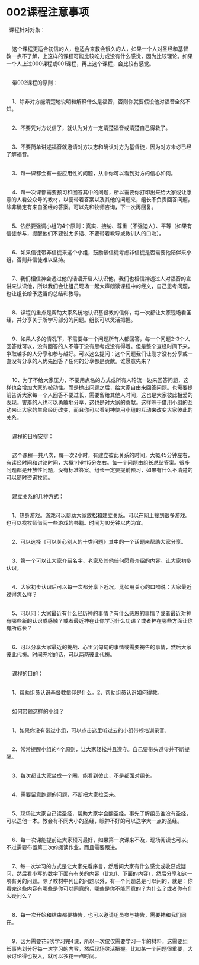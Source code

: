 # 002课程注意事项



<p>&nbsp; 课程针对对象：</p>

<p><br />
&nbsp; &nbsp; 这个课程更适合初信的人，也适合来教会很久的人，如果一个人对圣经和基督教一点不了解，上这样的课程可能比较吃力或没有什么感觉，因为比较理论。如果一个人上过000课程或001课程，再上这个课程，会比较有感觉。</p>

<p><br />
&nbsp; &nbsp; 带002课程的原则：</p>

<p><br />
&nbsp; &nbsp; 1、除非对方能清楚地说明和解释什么是福音，否则你就要假设他对福音全然不知。</p>

<p><br />
&nbsp; &nbsp; 2、不要凭对方说信了，就认为对方一定清楚福音或清楚自己得救了。</p>

<p><br />
&nbsp; &nbsp; 3、不要简单讲述福音就邀请对方决志和确认对方为基督徒，因为对方未必已经了解福音。</p>

<p><br />
&nbsp; &nbsp; 3、每一课都会有一些应用性的问题，从中你可以看到对方的信心如何。</p>

<p><br />
&nbsp; &nbsp; 4、每一次课都需要预习和回答其中的问题，所以需要你打印出来给大家或让愿意的人看公众号的教材，以便带着答案以及其他的问题来，组长不负责回答问题，除非确定有来自圣经的答案。可以先和牧师咨询，下一次再回复。</p>

<p><br />
&nbsp; &nbsp; 5、依然要强调小组的4个原则：真实、接纳、尊重（不强迫人）、平等（如果有信徒参与，提醒他们不要说太多话、不要带着教导或教训人的口吻）。</p>

<p><br />
&nbsp; &nbsp; 6、如果信徒带非信徒来这个小组，鼓励该信徒考虑非信徒是否需要他陪伴来小组，否则非信徒难以坚持。</p>

<p><br />
&nbsp; &nbsp; 7、我们相信神会透过他的话语开启人认识他，我们也相信神透过人对福音的宣讲来认识他，所以我们会让组员现场一起大声朗读课程中的经文，自己思考问题，也让组长给予适当的总结和教导。</p>

<p><br />
&nbsp; &nbsp; 8、课程的重点是帮助大家系统地认识基督教的信仰，每一次都让大家现场看圣经，并分享关于所学习部分的问题。组长可以灵活把握。</p>

<p><br />
&nbsp; &nbsp; 9、如果人多的情况下，不需要每一个问题所有人都回答，每一个问题2-3个人回答就可以，没有回答的人不等于没有思考或没有得着。但是整个查经时间下来，争取越多的人分享和参与越好。可以这么提问：这个问题我们让刚才没有分享或一直没有分享的人优先回答？任何的分享都是贡献。谁愿意先来？</p>

<p><br />
&nbsp; &nbsp; 10、为了不给大家压力，不要用点名的方式或所有人轮流一边来回答问题，这样也会增加大家的被动性。而是抛出问题之后，给大家自由来回答问题。也需要提前告诉大家每一个人回答不要过长，需要留给其他人时间，这也是大家彼此相爱的表现。害羞的人也可以勇敢地分享，这也是对大家的贡献。这样等于借用小组的互动来让大家的生命经历改变，而且你可以看到神使用小组的互动来改变大家彼此的关系。</p>

<p><br />
&nbsp; &nbsp; 课程的日程安排：</p>

<p><br />
&nbsp; &nbsp; 这个课程一共八次，每一次2小时，有建立彼此关系的时间，大概45分钟左右，有读经时间和讨论时间，大概1小时15分左右。每一个问题由组长总结答案。很多问题都是开放性问题，没有标准答案。组长一定要提前预习，如果有什么不清楚的可以随时咨询牧师。</p>

<p><br />
&nbsp; &nbsp; 建立关系的几种方式：</p>

<p><br />
&nbsp; &nbsp; 1、热身游戏。游戏可以帮助大家放松和建立关系。可以在网上搜到很多游戏。也可以找牧师借阅一些游戏的书籍。时间为10分钟以内为宜。</p>

<p><br />
&nbsp; &nbsp; 2、可以选择《可以关心别人的十类问题》其中的一个话题来帮助大家分享。</p>

<p><br />
&nbsp; &nbsp; 3、第一个可以让大家介绍名字、老家及其他任何愿意介绍的内容。让大家初步认识。</p>

<p><br />
&nbsp; &nbsp; 4、大家初步认识后可以每一次都分享下近况。比如用关心的口吻说：大家最近过得怎么样？</p>

<p><br />
&nbsp; &nbsp; 5、可以问：大家最近有什么经历神的事情？有什么感恩的事情？或者最近对神有哪些新的认识或感触？或者最近神在让你学习什么功课？或者神在哪些方面让你有所成长？</p>

<p><br />
&nbsp; &nbsp; 6、可以分享大家最近的挑战、心里沉甸甸的事情或需要祷告的事情，然后大家彼此代祷。时间充裕的话，可以两两彼此代祷。</p>

<p><br />
&nbsp; &nbsp; 课程的目的：</p>

<p><br />
&nbsp; &nbsp; 1、帮助组员认识基督教信仰是什么。2、帮助组员认识如何得救。</p>

<p><br />
&nbsp; &nbsp; 如何带领这样的小组？</p>

<p><br />
&nbsp; &nbsp; 1、如果你没有带过小组，可以点击这里听过去的小组带领培训录音。</p>

<p><br />
&nbsp; &nbsp; 2、常常提醒小组的4个原则，让大家轻松并且遵守。自己要带头遵守并不断提醒。</p>

<p><br />
&nbsp; &nbsp; 3、每次都让大家坐成一个圈，能看到彼此，不是都面对组长。</p>

<p><br />
&nbsp; &nbsp; 4、需要留意跑题的问题，不断把大家拉回来。</p>

<p><br />
&nbsp; &nbsp; 5、现场让大家自己读圣经，帮助大家学会翻圣经。事先了解组员谁没有圣经，可以送他一本。教会有不同大小的圣经，眼神不好的可以送字大一点的圣经。</p>

<p><br />
&nbsp; &nbsp; 6、每一次课能提前让大家预习最好，如果第一次课来不及，现场阅读也可以。不过需要布置第二次的阅读作业，而且需要跟进。</p>

<p><br />
&nbsp; &nbsp; 7、每一次学习的方式是让大家先看序言，然后问大家有什么感觉或收获或疑问，然后看小写的数字下面有有关的内容（比如1、下面的内容），然后分享和这一项有关的问题。除了教材中列出的问题以外，有一个问题总是可以问的，就是：你看完这些内容有哪些是你可以同意的，哪些是你不能同意的？为什么？或者你有什么疑问么？</p>

<p><br />
&nbsp; &nbsp; 8、每一次开始和结束都要祷告，也可以邀请组员参与祷告，需要神和我们同在。</p>

<p><br />
&nbsp; &nbsp; 9，因为需要花8次学习完4课，所以一次仅仅需要学习一半的材料，这需要组长事先划分好每一次学习的内容，然后现场灵活把握。比如某一个问题很重要，大家讨论得也投入，就可以多花一点时间。</p>